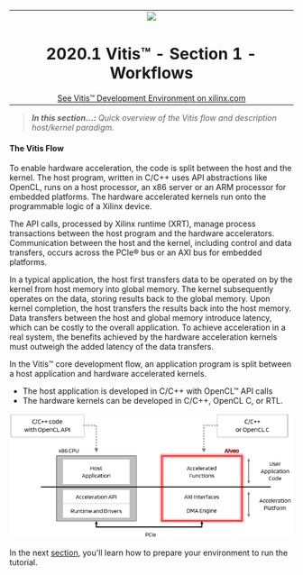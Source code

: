 <table width="100%">
 <tr width="100%">
    <td align="center"><img src="https://www.xilinx.com/content/dam/xilinx/imgs/press/media-kits/corporate/xilinx-logo.png" width="30%"/><h1>2020.1 Vitis™ - Section 1 - Workflows</h1>
    <a href="https://www.xilinx.com/products/design-tools/vitis.html">See Vitis™ Development Environment on xilinx.com</a>
    </td>
 </tr>
</table>

> **_In this section...:_**  _Quick overview of the Vitis flow and description host/kernel paradigm._

#### The Vitis Flow

To enable hardware acceleration, the code is split between the host and the kernel.  The host program, written in C/C++ uses API abstractions like OpenCL, runs on a host processor, an x86 server or an ARM processor for embedded platforms.  The hardware accelerated kernels run onto the programmable logic of a Xilinx device.

The API calls, processed by Xilinx runtime (XRT), manage process transactions between the host program and the hardware accelerators. Communication between the host and the kernel, including control and data transfers, occurs across the PCIe® bus or an AXI bus for embedded platforms.

In a typical application, the host first transfers data to be operated on by the kernel from host memory into global memory. The kernel subsequently operates on the data, storing results back to the global memory. Upon kernel completion, the host transfers the results back into the host memory. Data transfers between the host and global memory introduce latency, which can be costly to the overall application. To achieve acceleration in a real system, the benefits achieved by the hardware acceleration kernels must outweigh the added latency of the data transfers.

In the Vitis™ core development flow, an application program is split between a host application and hardware accelerated kernels.
- The host application is developed in C/C++ with OpenCL™ API calls
- The hardware kernels can be developed in C/C++, OpenCL C, or RTL.

![flow](../docs/images/host-kernel.png)

In the next [section](../Section_2-System_Setup), you'll learn how to prepare your environment to run the tutorial.
